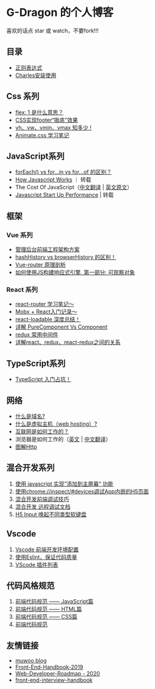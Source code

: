 # G-Dragon 的个人博客

喜欢的话点 star 或 watch，不要fork!!!


## 目录
 - [正则表达式](./list/正则表达式.md)
 - [Charles安装使用](./list/Charles安装使用.md)
 
## Css 系列
 
 - [flex: 1 是什么意思？](https://github.com/PandoraG/Articles/issues/41)
 - [CSS实现footer“吸底”效果](https://github.com/PandoraG/Articles/issues/42)
 - [vh、vw、vmin、vmax 知多少 !](https://github.com/PandoraG/Articles/issues/47)
 - [Animate.css 学习笔记](https://github.com/PandoraG/Articles/issues/60)
 
## JavaScript系列
 - [forEach() vs for...in vs for...of 的区别？](https://github.com/PandoraG/Articles/issues/65)
 - [How Javascript Works](https://github.com/Troland/how-javascript-works) ｜ 转载
 - The Cost Of JavaScript（[中文翻译](https://v8.js.cn/blog/cost-of-javascript-2019/) | [英文原文](https://v8.dev/blog/cost-of-javascript-2019)）
 - [Javascript Start Up Performance](https://github.com/xitu/gold-miner/blob/master/TODO/javascript-start-up-performance.md) | 转载

## 框架

### Vue 系列
 - [管理后台前端工程架构方案](https://github.com/PandoraG/Articles/issues/36)
 - [hashHistory vs browserHistory 的区别！](https://github.com/PandoraG/Articles/issues/38)
 - [Vue-router 原理剖析](https://github.com/PandoraG/Articles/issues/40)
 - [如何使用JS构建响应式引擎. 第一部分: 可观察对象](https://github.com/PandoraG/Articles/issues/59)

### React 系列
 - [react-router 学习笔记～](https://github.com/PandoraG/Articles/issues/50)
 - [Mobx + React入门记录～](https://github.com/PandoraG/Articles/issues/48)
 - [react-loadable 深度总结！](https://github.com/PandoraG/Articles/issues/49)
 - [详解 PureComponent Vs Component](https://github.com/PandoraG/Articles/issues/51)
 - [redux 常用中间件](https://github.com/PandoraG/Articles/issues/53)
 - [详解react、redux、react-redux之间的关系](https://github.com/PandoraG/Articles/issues/54)

## TypeScript系列
 - [TypeScript 入门占坑！](https://github.com/PandoraG/Articles/issues/39)

## 网络
 - [什么是域名?](https://github.com/PandoraG/Articles/issues/63)
 - [什么是虚拟主机（web hosting）?](https://github.com/PandoraG/Articles/issues/64)
 - [互联网是如何工作的？](https://github.com/PandoraG/Articles/issues/66)
 - 浏览器是如何工作的（[英文](https://www.html5rocks.com/en/tutorials/internals/howbrowserswork/#Introduction) | [中文翻译](https://blog.csdn.net/zzzaquarius/article/details/6532299)）
 - [图解Http](https://masterzht.gitbooks.io/-http/content/)

## 混合开发系列
 1. [使用 javascript 实现”添加到主屏幕“ 功能](https://github.com/PandoraG/Articles/issues/34)
 2. [使用chrome://inspect/#devices调试App内嵌的H5页面](https://github.com/PandoraG/Articles/issues/6)
 3. [混合开发前端调试技巧](https://github.com/PandoraG/Articles/issues/18)
 4. [混合开发 远程调试文档](https://github.com/PandoraG/Articles/issues/22)
 5. [H5 Input 唤起不同类型软键盘](https://github.com/PandoraG/Articles/issues/16)
 

## Vscode 
 1. [Vscode 前端开发环境配置](https://github.com/PandoraG/Articles/issues/7)
 2. [使用Eslint，保证代码质量](https://github.com/PandoraG/Articles/issues/9)
 3. [VScode 插件列表](https://github.com/PandoraG/Articles/issues/8)
 
 
## 代码风格规范
 1. [前端代码规范 —— JavaScript篇](https://github.com/PandoraG/Articles/issues/21)
 2. [前端代码规范 —— HTML篇](https://github.com/PandoraG/Articles/issues/20)
 3. [前端代码规范 —— CSS篇](https://github.com/PandoraG/Articles/issues/19)
 4. [前端代码规范](https://github.com/PandoraG/Articles/issues/15)
 
 
## 友情链接
 - [muwoo blog](https://github.com/muwoo/blogs)
 - [Front-End-Handbook-2019](https://github.com/FrontendMasters/front-end-handbook-2019)
 - [Web-Developer-Roadmap - 2020](https://github.com/kamranahmedse/developer-roadmap)
 - [front-end-interview-handbook](https://github.com/yangshun/front-end-interview-handbook/blob/master/contents/zh/javascript-questions.md)
